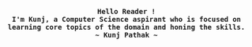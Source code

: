 <p align="center"><br>
  <samp>
    <b>
      Hello Reader !
     <br>
        I'm Kunj, a  Computer Science aspirant who is focused on learning core topics of the domain and honing the skills.
    </b>
    <br>
     <b>
        ~ Kunj Pathak ~
      </b>
    </samp>
</p>
